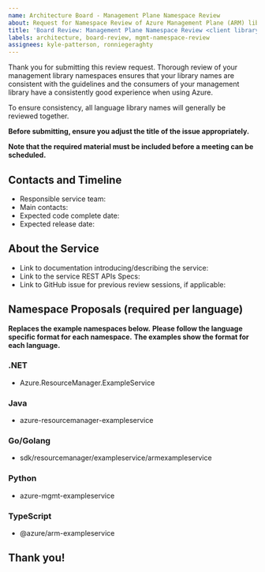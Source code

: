 ```yaml
---
name: Architecture Board - Management Plane Namespace Review
about: Request for Namespace Review of Azure Management Plane (ARM) library. 
title: 'Board Review: Management Plane Namespace Review <client library name>'
labels: architecture, board-review, mgmt-namespace-review
assignees: kyle-patterson, ronniegeraghty
---
```


Thank you for submitting this review request. Thorough review of your management library namespaces ensures that your library names are consistent with the guidelines and the consumers of your management library have a consistently good experience when using Azure.

To ensure consistency, all language library names will generally be reviewed together.

**Before submitting, ensure you adjust the title of the issue appropriately.**

**Note that the required material must be included before a meeting can be scheduled.**

## Contacts and Timeline

* Responsible service team:
* Main contacts:
* Expected code complete date:
* Expected release date:

## About the Service

* Link to documentation introducing/describing the service:
* Link to the service REST APIs Specs:
* Link to GitHub issue for previous review sessions, if applicable:  

## Namespace Proposals (required per language)

**Replaces the example namespaces below.**
**Please follow the language specific format for each namespace.**
**The examples show the format for each language.**

### .NET

* Azure.ResourceManager.ExampleService

### Java

* azure-resourcemanager-exampleservice

### Go/Golang

* sdk/resourcemanager/exampleservice/armexampleservice

### Python

* azure-mgmt-exampleservice
  
### TypeScript

* @azure/arm-exampleservice

## Thank you!
